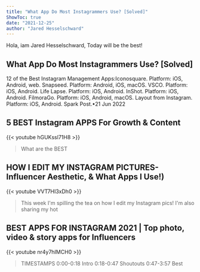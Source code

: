 ```yaml
---
title: "What App Do Most Instagrammers Use? [Solved]"
ShowToc: true 
date: "2021-12-25"
author: "Jared Hesselschward" 
---
```


Hola, iam Jared Hesselschward, Today will be the best!
## What App Do Most Instagrammers Use? [Solved]
12 of the Best Instagram Management Apps:Iconosquare. Platform: iOS, Android, web. 
 Snapseed. Platform: Android, iOS, macOS. 
 VSCO. Platform: iOS, Android. 
 Life Lapse. Platform: iOS, Android. 
 InShot. Platform: iOS, Android. 
 FilmoraGo. Platform: iOS, Android, macOS. 
 Layout from Instagram. Platform: iOS, Android. 
 Spark Post.•21 Jun 2022

## 5 BEST Instagram APPS For Growth & Content
{{< youtube hGUKssl71H8 >}}
>What are the BEST 

## HOW I EDIT MY INSTAGRAM PICTURES- Influencer Aesthetic, & What Apps I Use!)
{{< youtube VVT7HI3xDh0 >}}
>This week I'm spilling the tea on how I edit my Instagram pics! I'm also sharing my hot 

## BEST APPS FOR INSTAGRAM 2021 | Top photo, video & story apps for Influencers
{{< youtube nr4y7hIMCH0 >}}
>TIMESTAMPS 0:00-0:18 Intro 0:18-0:47 Shoutouts 0:47-3:57 Best 

